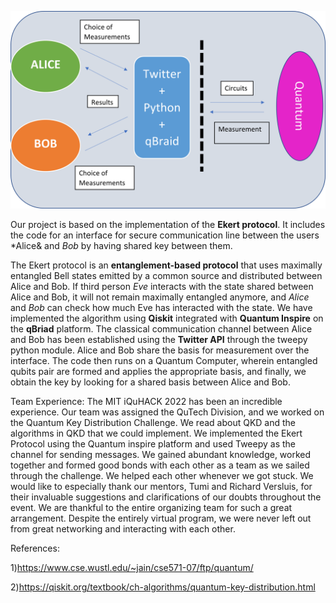 
![image](/schematic_team.png)

Our project is based on the implementation of the  **Ekert protocol**. It includes the code for an interface for secure communication line between the users *Alice& and *Bob* by having shared key between them.

The Ekert protocol is an **entanglement-based protocol** that uses maximally entangled Bell states emitted by a common source and distributed between Alice and Bob. If third person *Eve* interacts with the state shared between Alice and Bob, it will not remain maximally entangled anymore, and *Alice* and *Bob* can check how much Eve has interacted with the state. We have implemented the algorithm using **Qiskit** integrated with **Quantum Inspire** on the **qBriad** platform. The classical communication channel between Alice and Bob has been established using the **Twitter API** through the tweepy python module.
Alice and Bob share the basis for measurement over the interface. The code then runs on a Quantum Computer, wherein entangled qubits pair are formed and applies the appropriate basis, and finally, we obtain the key by looking for a shared basis between Alice and Bob.

Team Experience: 
The MIT iQuHACK 2022 has been an incredible experience. 
Our team was assigned the QuTech Division, and we worked on the Quantum Key Distribution Challenge. We read about QKD and the algorithms in QKD that we could implement. We implemented the Ekert Protocol using the Quantum inspire platform and used Tweepy as the channel for sending messages. 
We gained abundant knowledge, worked together and formed good bonds with each other as a team as we sailed through the challenge. We helped each other whenever we got stuck. We would like to especially thank our mentors, Tumi and Richard Versluis, for their invaluable suggestions and clarifications of our doubts throughout the event. We are thankful to the entire organizing team for such a great arrangement. Despite the entirely virtual program, we were never left out from great networking and interacting with each other.



References:

1)https://www.cse.wustl.edu/~jain/cse571-07/ftp/quantum/

2)https://qiskit.org/textbook/ch-algorithms/quantum-key-distribution.html
